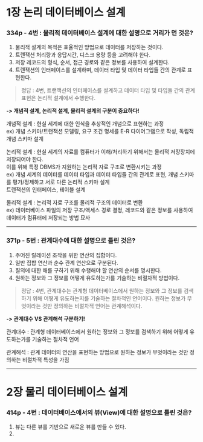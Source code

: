 # 1장 논리 데이터베이스 설계

### 334p - 4번 : 물리적 데이터베이스 설계에 대한 설명으로 거리가 먼 것은?
1. 물리적 설계의 목적은 효율적인 방법으로 데이터를 저장하는 것이다.
2. 트랜잭션 처리량과 응답시간, 디스크 용량 등을 고려해야 한다.
3. 저장 레코드의 형식, 순서, 접근 경로와 같은 정보를 사용하여 설계한다.
4. 트랜잭션의 인터페이스를 설계하며, 데이터 타입 및 데이터 타입들 간의 관계로 표현한다.
> 정답 : 4번, 트랜잭션의 인터페이스를 설계하고 데이터 타입 및 타입들 간의 관계 표현은 논리적 설계에서 수행한다.

**-> 개념적 설계, 논리적 설계, 물리적 설계의 구분이 중요하다!**

개념적 설계 : 현실 세계에 대한 인식을 추상적인 개념으로 표현하는 과정  
ex) 개념 스키마/트랜잭션 모델링, 요구 조건 명세를 E-R 다이어그램으로 작성, 독립적 개념 스키마 설계

논리적 설계 : 현실 세계의 자료를 컴퓨터가 이해/처리하기 위해서는 물리적 저장장치에 저장되어야 한다.  
이를 위해 특정 DBMS가 지원하는 논리적 자료 구조로 변환시키는 과정  
ex) 개념 세계의 데이터를 데이터 타입과 데이터 타입들 간의 관계로 표현, 개념 스키마를 평가/정제하고 서로 다른 논리적 스키마 설계  
트랜잭션의 인터페이스, 테이블 설계

물리적 설계 : 논리적 자료 구조를 물리적 구조의 데이터로 변환  
ex) 데이터베이스 파일의 저장 구조/액세스 경로 결정, 레코드와 같은 정보를 사용하여 데이터가 컴퓨터에 저장되는 방법 묘사
***
### 371p - 5번 : 관계대수에 대한 설명으로 틀린 것은?
1. 주어진 릴레이션 조작을 위한 연산의 집합이다.
2. 일반 집합 연산과 순수 관계 연산으로 구분된다.
3. 질의에 대한 해를 구하기 위해 수행해야 할 연산의 순서를 명시한다.
4. 원하는 정보와 그 정보를 어떻게 유도하는가를 기술하는 비절차적 방법이다.
> 정답 : 4번, 관계대수는 관계형 데이터베이스에서 원하는 정보와 그 정보를 검색하기 위해 어떻게 유도하는지를 기술하는 절차적인 언어이다. 원하는 정보가 무엇이라는 것만 정의하는 비절차적 언어는 관계해석이다.

**-> 관계대수 VS 관계해석 구분하기!**

관계대수 : 관계형 데이터베이스에서 원하는 정보와 그 정보를 검색하기 위해 어떻게 유도하는가를 기술하는 절차적 언어

관계해석 : 관계 데이터의 연산을 표현하는 방법으로 원하는 정보가 무엇이라는 것만 정의하는 비절차적 특성을 가짐
***
# 2장 물리 데이터베이스 설계

### 414p - 4번 : 데이터베이스에서의 뷰(View)에 대한 설명으로 틀린 것은?
1. 뷰는 다른 뷰를 기반으로 새로운 뷰를 만들 수 있다.
2. 
